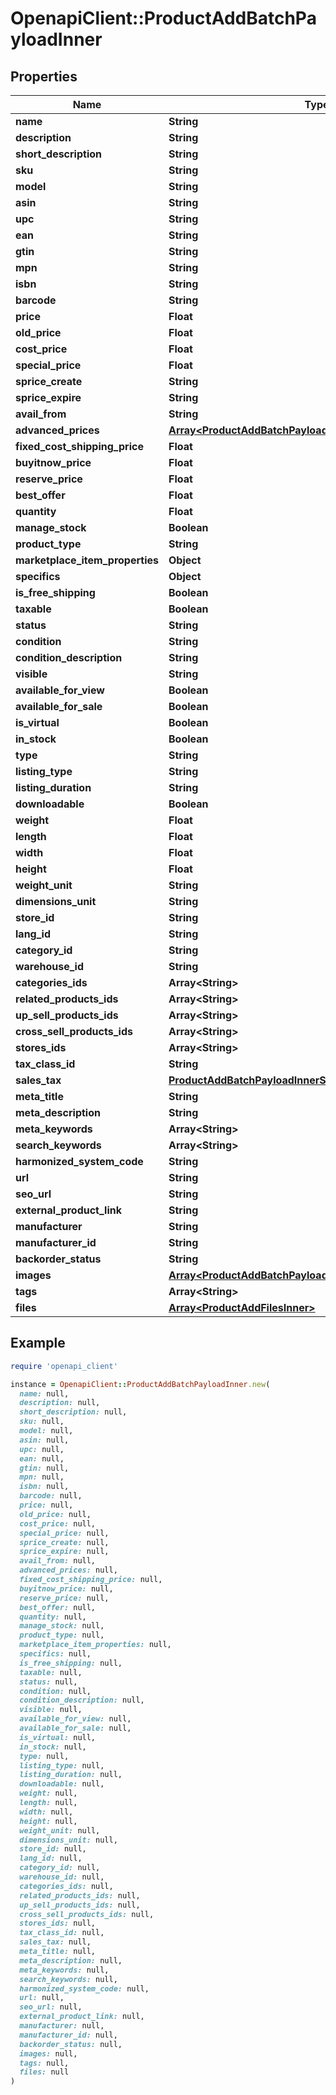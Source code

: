 # OpenapiClient::ProductAddBatchPayloadInner

## Properties

| Name | Type | Description | Notes |
| ---- | ---- | ----------- | ----- |
| **name** | **String** |  | [optional] |
| **description** | **String** |  | [optional] |
| **short_description** | **String** |  | [optional] |
| **sku** | **String** |  | [optional] |
| **model** | **String** |  | [optional] |
| **asin** | **String** |  | [optional] |
| **upc** | **String** |  | [optional] |
| **ean** | **String** |  | [optional] |
| **gtin** | **String** |  | [optional] |
| **mpn** | **String** |  | [optional] |
| **isbn** | **String** |  | [optional] |
| **barcode** | **String** |  | [optional] |
| **price** | **Float** |  | [optional] |
| **old_price** | **Float** |  | [optional] |
| **cost_price** | **Float** |  | [optional] |
| **special_price** | **Float** |  | [optional] |
| **sprice_create** | **String** |  | [optional] |
| **sprice_expire** | **String** |  | [optional] |
| **avail_from** | **String** |  | [optional] |
| **advanced_prices** | [**Array&lt;ProductAddBatchPayloadInnerAdvancedPricesInner&gt;**](ProductAddBatchPayloadInnerAdvancedPricesInner.md) |  | [optional] |
| **fixed_cost_shipping_price** | **Float** |  | [optional] |
| **buyitnow_price** | **Float** |  | [optional] |
| **reserve_price** | **Float** |  | [optional] |
| **best_offer** | **Float** |  | [optional] |
| **quantity** | **Float** |  | [optional] |
| **manage_stock** | **Boolean** |  | [optional] |
| **product_type** | **String** |  | [optional] |
| **marketplace_item_properties** | **Object** |  | [optional] |
| **specifics** | **Object** |  | [optional] |
| **is_free_shipping** | **Boolean** |  | [optional] |
| **taxable** | **Boolean** |  | [optional] |
| **status** | **String** |  | [optional] |
| **condition** | **String** |  | [optional] |
| **condition_description** | **String** |  | [optional] |
| **visible** | **String** |  | [optional] |
| **available_for_view** | **Boolean** |  | [optional] |
| **available_for_sale** | **Boolean** |  | [optional] |
| **is_virtual** | **Boolean** |  | [optional] |
| **in_stock** | **Boolean** |  | [optional] |
| **type** | **String** |  | [optional] |
| **listing_type** | **String** |  | [optional] |
| **listing_duration** | **String** |  | [optional] |
| **downloadable** | **Boolean** |  | [optional] |
| **weight** | **Float** |  | [optional] |
| **length** | **Float** |  | [optional] |
| **width** | **Float** |  | [optional] |
| **height** | **Float** |  | [optional] |
| **weight_unit** | **String** |  | [optional] |
| **dimensions_unit** | **String** |  | [optional] |
| **store_id** | **String** |  | [optional] |
| **lang_id** | **String** |  | [optional] |
| **category_id** | **String** |  | [optional] |
| **warehouse_id** | **String** |  | [optional] |
| **categories_ids** | **Array&lt;String&gt;** |  | [optional] |
| **related_products_ids** | **Array&lt;String&gt;** |  | [optional] |
| **up_sell_products_ids** | **Array&lt;String&gt;** |  | [optional] |
| **cross_sell_products_ids** | **Array&lt;String&gt;** |  | [optional] |
| **stores_ids** | **Array&lt;String&gt;** |  | [optional] |
| **tax_class_id** | **String** |  | [optional] |
| **sales_tax** | [**ProductAddBatchPayloadInnerSalesTax**](ProductAddBatchPayloadInnerSalesTax.md) |  | [optional] |
| **meta_title** | **String** |  | [optional] |
| **meta_description** | **String** |  | [optional] |
| **meta_keywords** | **Array&lt;String&gt;** |  | [optional] |
| **search_keywords** | **Array&lt;String&gt;** |  | [optional] |
| **harmonized_system_code** | **String** |  | [optional] |
| **url** | **String** |  | [optional] |
| **seo_url** | **String** |  | [optional] |
| **external_product_link** | **String** |  | [optional] |
| **manufacturer** | **String** |  | [optional] |
| **manufacturer_id** | **String** |  | [optional] |
| **backorder_status** | **String** |  | [optional] |
| **images** | [**Array&lt;ProductAddBatchPayloadInnerImagesInner&gt;**](ProductAddBatchPayloadInnerImagesInner.md) |  | [optional] |
| **tags** | **Array&lt;String&gt;** |  | [optional] |
| **files** | [**Array&lt;ProductAddFilesInner&gt;**](ProductAddFilesInner.md) |  | [optional] |

## Example

```ruby
require 'openapi_client'

instance = OpenapiClient::ProductAddBatchPayloadInner.new(
  name: null,
  description: null,
  short_description: null,
  sku: null,
  model: null,
  asin: null,
  upc: null,
  ean: null,
  gtin: null,
  mpn: null,
  isbn: null,
  barcode: null,
  price: null,
  old_price: null,
  cost_price: null,
  special_price: null,
  sprice_create: null,
  sprice_expire: null,
  avail_from: null,
  advanced_prices: null,
  fixed_cost_shipping_price: null,
  buyitnow_price: null,
  reserve_price: null,
  best_offer: null,
  quantity: null,
  manage_stock: null,
  product_type: null,
  marketplace_item_properties: null,
  specifics: null,
  is_free_shipping: null,
  taxable: null,
  status: null,
  condition: null,
  condition_description: null,
  visible: null,
  available_for_view: null,
  available_for_sale: null,
  is_virtual: null,
  in_stock: null,
  type: null,
  listing_type: null,
  listing_duration: null,
  downloadable: null,
  weight: null,
  length: null,
  width: null,
  height: null,
  weight_unit: null,
  dimensions_unit: null,
  store_id: null,
  lang_id: null,
  category_id: null,
  warehouse_id: null,
  categories_ids: null,
  related_products_ids: null,
  up_sell_products_ids: null,
  cross_sell_products_ids: null,
  stores_ids: null,
  tax_class_id: null,
  sales_tax: null,
  meta_title: null,
  meta_description: null,
  meta_keywords: null,
  search_keywords: null,
  harmonized_system_code: null,
  url: null,
  seo_url: null,
  external_product_link: null,
  manufacturer: null,
  manufacturer_id: null,
  backorder_status: null,
  images: null,
  tags: null,
  files: null
)
```

